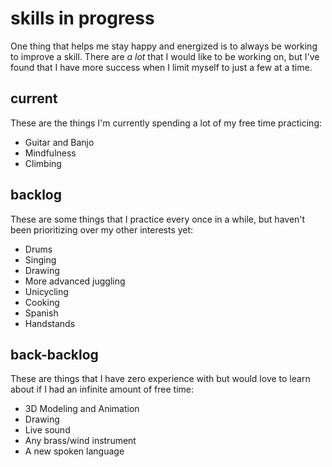 # skills in progress

One thing that helps me stay happy and energized is to always be working to
improve a skill.
There are *a lot* that I would like to be working on, but I've found that I
have more success when I limit myself to just a few at a time.

## current

These are the things I'm currently spending a lot of my free time practicing:

- Guitar and Banjo
- Mindfulness
- Climbing

## backlog

These are some things that I practice every once in a while,
but haven't been prioritizing over my other interests yet:

- Drums
- Singing
- Drawing
- More advanced juggling
- Unicycling
- Cooking
- Spanish
- Handstands

## back-backlog

These are things that I have zero experience with but would love to learn about
if I had an infinite amount of free time:

- 3D Modeling and Animation
- Drawing
- Live sound
- Any brass/wind instrument
- A new spoken language
